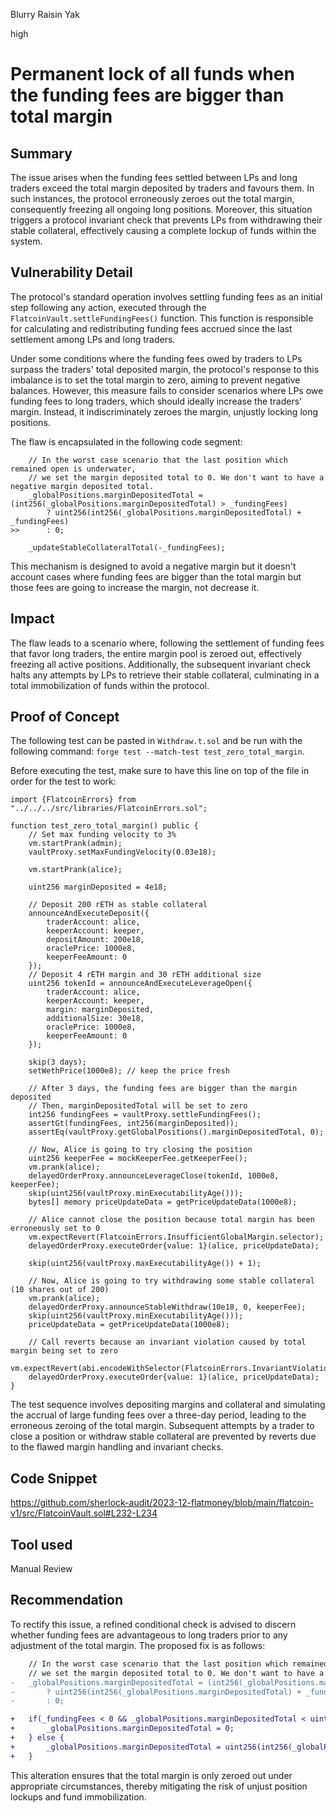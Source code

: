 Blurry Raisin Yak

high

# Permanent lock of all funds when the funding fees are bigger than total margin

## Summary

The issue arises when the funding fees settled between LPs and long traders exceed the total margin deposited by traders and favours them. In such instances, the protocol erroneously zeroes out the total margin, consequently freezing all ongoing long positions. Moreover, this situation triggers a protocol invariant check that prevents LPs from withdrawing their stable collateral, effectively causing a complete lockup of funds within the system.

## Vulnerability Detail

The protocol's standard operation involves settling funding fees as an initial step following any action, executed through the `FlatcoinVault.settleFundingFees()` function. This function is responsible for calculating and redistributing funding fees accrued since the last settlement among LPs and long traders.

Under some conditions where the funding fees owed by traders to LPs surpass the traders' total deposited margin, the protocol's response to this imbalance is to set the total margin to zero, aiming to prevent negative balances. However, this measure fails to consider scenarios where LPs owe funding fees to long traders, which should ideally increase the traders' margin. Instead, it indiscriminately zeroes the margin, unjustly locking long positions.

The flaw is encapsulated in the following code segment:

```solidity
    // In the worst case scenario that the last position which remained open is underwater,
    // we set the margin deposited total to 0. We don't want to have a negative margin deposited total.
    _globalPositions.marginDepositedTotal = (int256(_globalPositions.marginDepositedTotal) > _fundingFees)
        ? uint256(int256(_globalPositions.marginDepositedTotal) + _fundingFees)
>>      : 0;

    _updateStableCollateralTotal(-_fundingFees);
```

This mechanism is designed to avoid a negative margin but it doesn't account cases where funding fees are bigger than the total margin but those fees are going to increase the margin, not decrease it. 

## Impact

The flaw leads to a scenario where, following the settlement of funding fees that favor long traders, the entire margin pool is zeroed out, effectively freezing all active positions. Additionally, the subsequent invariant check halts any attempts by LPs to retrieve their stable collateral, culminating in a total immobilization of funds within the protocol.

## Proof of Concept

The following test can be pasted in `Withdraw.t.sol` and be run with the following command: `forge test --match-test test_zero_total_margin`.

Before executing the test, make sure to have this line on top of the file in order for the test to work:

```solidity
import {FlatcoinErrors} from "../../../src/libraries/FlatcoinErrors.sol";
```

```solidity
function test_zero_total_margin() public {
    // Set max funding velocity to 3%
    vm.startPrank(admin);
    vaultProxy.setMaxFundingVelocity(0.03e18);

    vm.startPrank(alice);

    uint256 marginDeposited = 4e18;

    // Deposit 200 rETH as stable collateral
    announceAndExecuteDeposit({
        traderAccount: alice,
        keeperAccount: keeper,
        depositAmount: 200e18,
        oraclePrice: 1000e8,
        keeperFeeAmount: 0
    });
    // Deposit 4 rETH margin and 30 rETH additional size
    uint256 tokenId = announceAndExecuteLeverageOpen({
        traderAccount: alice,
        keeperAccount: keeper,
        margin: marginDeposited,
        additionalSize: 30e18,
        oraclePrice: 1000e8,
        keeperFeeAmount: 0
    });

    skip(3 days);
    setWethPrice(1000e8); // keep the price fresh

    // After 3 days, the funding fees are bigger than the margin deposited
    // Then, marginDepositedTotal will be set to zero
    int256 fundingFees = vaultProxy.settleFundingFees();
    assertGt(fundingFees, int256(marginDeposited));
    assertEq(vaultProxy.getGlobalPositions().marginDepositedTotal, 0);

    // Now, Alice is going to try closing the position
    uint256 keeperFee = mockKeeperFee.getKeeperFee();
    vm.prank(alice);
    delayedOrderProxy.announceLeverageClose(tokenId, 1000e8, keeperFee);
    skip(uint256(vaultProxy.minExecutabilityAge()));
    bytes[] memory priceUpdateData = getPriceUpdateData(1000e8);

    // Alice cannot close the position because total margin has been erroneously set to 0
    vm.expectRevert(FlatcoinErrors.InsufficientGlobalMargin.selector);
    delayedOrderProxy.executeOrder{value: 1}(alice, priceUpdateData);

    skip(uint256(vaultProxy.maxExecutabilityAge()) + 1);

    // Now, Alice is going to try withdrawing some stable collateral (10 shares out of 200)
    vm.prank(alice);
    delayedOrderProxy.announceStableWithdraw(10e18, 0, keeperFee);
    skip(uint256(vaultProxy.minExecutabilityAge()));
    priceUpdateData = getPriceUpdateData(1000e8);

    // Call reverts because an invariant violation caused by total margin being set to zero
    vm.expectRevert(abi.encodeWithSelector(FlatcoinErrors.InvariantViolation.selector,"collateralNet"));
    delayedOrderProxy.executeOrder{value: 1}(alice, priceUpdateData);
}
```

The test sequence involves depositing margins and collateral and simulating the accrual of  large funding fees over a three-day period, leading to the erroneous zeroing of the total margin. Subsequent attempts by a trader to close a position or withdraw stable collateral are prevented by reverts due to the flawed margin handling and invariant checks.

## Code Snippet

https://github.com/sherlock-audit/2023-12-flatmoney/blob/main/flatcoin-v1/src/FlatcoinVault.sol#L232-L234

## Tool used

Manual Review

## Recommendation

To rectify this issue, a refined conditional check is advised to discern whether funding fees are advantageous to long traders prior to any adjustment of the total margin. The proposed fix is as follows:

```diff
    // In the worst case scenario that the last position which remained open is underwater,
    // we set the margin deposited total to 0. We don't want to have a negative margin deposited total.
-   _globalPositions.marginDepositedTotal = (int256(_globalPositions.marginDepositedTotal) > _fundingFees)
-       ? uint256(int256(_globalPositions.marginDepositedTotal) + _fundingFees)
-       : 0;

+   if(_fundingFees < 0 && _globalPositions.marginDepositedTotal < uint256(_fundingFees * -1)) {
+       _globalPositions.marginDepositedTotal = 0;
+   } else {
+       _globalPositions.marginDepositedTotal = uint256(int256(_globalPositions.marginDepositedTotal) + _fundingFees);
+   }
```

This alteration ensures that the total margin is only zeroed out under appropriate circumstances, thereby mitigating the risk of unjust position lockups and fund immobilization.